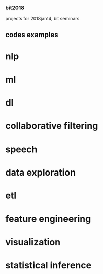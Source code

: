 ### bit2018
projects for 2018jan14, bit seminars

## codes examples
# nlp
# ml
# dl
# collaborative filtering
# speech
# data exploration
# etl
# feature engineering
# visualization
# statistical inference

